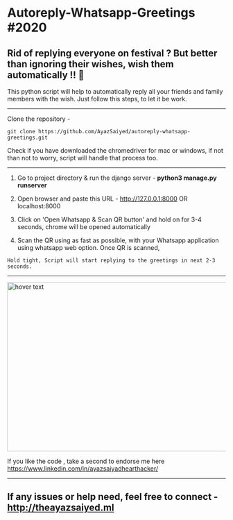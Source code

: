 # Autoreply-Whatsapp-Greetings #2020


Rid of replying everyone on festival ? But better than ignoring their wishes, wish them automatically !! 💫
-----------
This python script will help to automatically reply all your friends and family members with the wish. Just follow this steps, to let it be work.

------------
Clone the repository -
```
git clone https://github.com/AyazSaiyed/autoreply-whatsapp-greetings.git
```

Check if you have downloaded the chromedriver for mac or windows, if not than not to worry, script will handle that process too.


-----------

1) Go to project directory & run the django server - <b>python3 manage.py runserver</b>

2) Open browser and paste this URL - http://127.0.0.1:8000 OR localhost:8000

3) Click on 'Open Whatsapp & Scan QR button' and hold on for 3-4 seconds, chrome will be opened automatically 

4) Scan the QR using as fast as possible, with your Whatsapp application using whatsapp web option.
Once QR is scanned, 

```
Hold tight, Script will start replying to the greetings in next 2-3 seconds.
```

------------



  <img src="https://res.cloudinary.com/darkworldfacerecognition/image/upload/v1604414249/Screen_Shot_2020-11-03_at_8.06.15_PM_pyl839.png" width="820" height="390" title="hover text">

If you like the code , take a second to endorse me here 
https://www.linkedin.com/in/ayazsaiyadhearthacker/

-------------------------
If any issues or help need, feel free to connect - http://theayazsaiyed.ml
-------------------------
